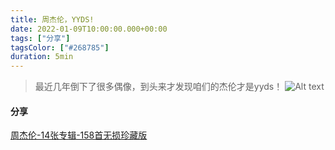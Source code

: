 ```yaml
---
title: 周杰伦，YYDS!
date: 2022-01-09T10:00:00.000+00:00
tags: ["分享"]
tagsColor: ["#268785"]
duration: 5min
---
```


> 最近几年倒下了很多偶像，到头来才发现咱们的杰伦才是yyds！
![Alt text](https://cdn.staticaly.com/gh/d-yx/my-images@main/my-site/jay-chou.webp)

#### 分享
[周杰伦-14张专辑-158首无损珍藏版](https://www.aliyundrive.com/s/3chi1PczTnC)

